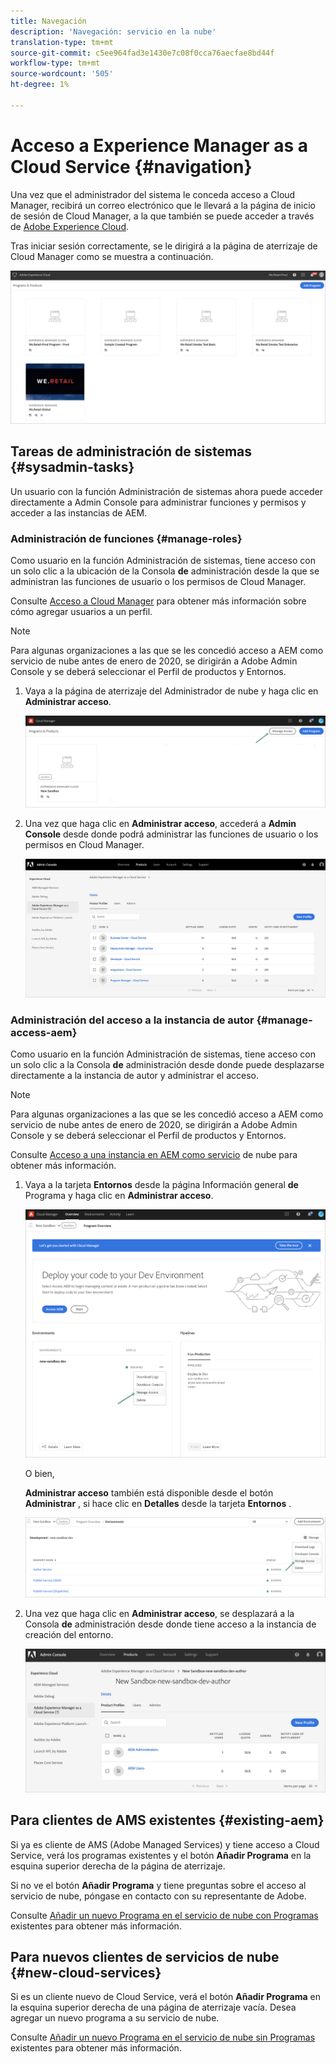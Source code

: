 ```yaml
---
title: Navegación
description: 'Navegación: servicio en la nube'
translation-type: tm+mt
source-git-commit: c5ee964fad3e1430e7c08f0cca76aecfae8bd44f
workflow-type: tm+mt
source-wordcount: '505'
ht-degree: 1%

---
```



# Acceso a Experience Manager as a Cloud Service {#navigation}

Una vez que el administrador del sistema le conceda acceso a Cloud Manager, recibirá un correo electrónico que le llevará a la página de inicio de sesión de Cloud Manager, a la que también se puede acceder a través de [Adobe Experience Cloud](https://my.cloudmanager.adobe.com/).

Tras iniciar sesión correctamente, se le dirigirá a la página de aterrizaje de Cloud Manager como se muestra a continuación.

![](assets/first_timelogin1.png)

## Tareas de administración de sistemas {#sysadmin-tasks}

Un usuario con la función Administración de sistemas ahora puede acceder directamente a Admin Console para administrar funciones y permisos y acceder a las instancias de AEM.

### Administración de funciones {#manage-roles}

Como usuario en la función Administración de sistemas, tiene acceso con un solo clic a la ubicación de la Consola **de** administración desde la que se administran las funciones de usuario o los permisos de Cloud Manager.

Consulte [Acceso a Cloud Manager](https://docs.adobe.com/content/help/en/experience-manager-cloud-service/security/ims-support.html#accessing-cloud-manager) para obtener más información sobre cómo agregar usuarios a un perfil.

>[!NOTE]
>Para algunas organizaciones a las que se les concedió acceso a AEM como servicio de nube antes de enero de 2020, se dirigirán a Adobe Admin Console y se deberá seleccionar el Perfil de productos y Entornos.

1. Vaya a la página de aterrizaje del Administrador de nube y haga clic en **Administrar acceso**.

   ![](assets/sys-admin5.png)

1. Una vez que haga clic en **Administrar acceso**, accederá a **Admin Console** desde donde podrá administrar las funciones de usuario o los permisos en Cloud Manager.

   ![](assets/sys-admin1.png)

### Administración del acceso a la instancia de autor {#manage-access-aem}

Como usuario en la función Administración de sistemas, tiene acceso con un solo clic a la Consola **de** administración desde donde puede desplazarse directamente a la instancia de autor y administrar el acceso.

>[!NOTE]
>Para algunas organizaciones a las que se les concedió acceso a AEM como servicio de nube antes de enero de 2020, se dirigirán a Adobe Admin Console y se deberá seleccionar el Perfil de productos y Entornos.

Consulte [Acceso a una instancia en AEM como servicio](https://docs.adobe.com/content/help/en/experience-manager-cloud-service/security/ims-support.html#accessing-instance-cloud-service) de nube para obtener más información.

1. Vaya a la tarjeta **Entornos** desde la página Información general **de** Programa y haga clic en **Administrar acceso**.

   ![](assets/sys-admin6.png)

   O bien,

   **Administrar acceso** también está disponible desde el botón **Administrar** , si hace clic en **Detalles** desde la tarjeta **Entornos** .

   ![](assets/sys-admin4.png)

1. Una vez que haga clic en **Administrar acceso**, se desplazará a la Consola **de** administración desde donde tiene acceso a la instancia de creación del entorno.

   ![](assets/sys-admin-2.png)

## Para clientes de AMS existentes {#existing-aem}

Si ya es cliente de AMS (Adobe Managed Services) y tiene acceso a Cloud Service, verá los programas existentes y el botón **Añadir Programa** en la esquina superior derecha de la página de aterrizaje.

Si no ve el botón **Añadir Programa** y tiene preguntas sobre el acceso al servicio de nube, póngase en contacto con su representante de Adobe.

Consulte [Añadir un nuevo Programa en el servicio de nube con Programas](/help/onboarding/getting-access-to-aem-in-cloud/first-time-login.md#existing-program) existentes para obtener más información.

## Para nuevos clientes de servicios de nube {#new-cloud-services}

Si es un cliente nuevo de Cloud Service, verá el botón **Añadir Programa** en la esquina superior derecha de una página de aterrizaje vacía. Desea agregar un nuevo programa a su servicio de nube.

Consulte [Añadir un nuevo Programa en el servicio de nube sin Programas](/help/onboarding/getting-access-to-aem-in-cloud/first-time-login.md#no-program) existentes para obtener más información.

